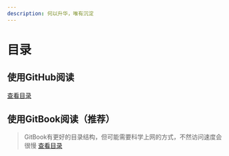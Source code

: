```yaml
---
description: 何以升华，唯有沉淀
---
```


# 目录

## 使用GitHub阅读

[查看目录](https://github.com/KoLoMagic/Programming-learning-document/blob/master/SUMMARY.md)

## 使用GitBook阅读（推荐）

> GitBook有更好的目录结构，但可能需要科学上网的方式，不然访问速度会很慢
[查看目录](https://3360998464.gitbook.io/git/)

